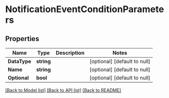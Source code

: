 # NotificationEventConditionParameters

## Properties
Name | Type | Description | Notes
------------ | ------------- | ------------- | -------------
**DataType** | **string** |  | [optional] [default to null]
**Name** | **string** |  | [optional] [default to null]
**Optional** | **bool** |  | [optional] [default to null]

[[Back to Model list]](../README.md#documentation-for-models) [[Back to API list]](../README.md#documentation-for-api-endpoints) [[Back to README]](../README.md)

